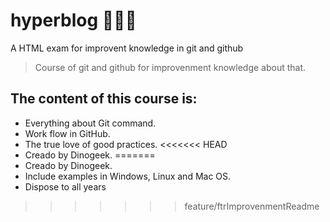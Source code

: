 # hyperblog 🐱‍🐉💚
A HTML exam for improvent knowledge in git and github
> Course of git and github for improvenment knowledge about that.

## The content of this course is:
* Everything about Git command.
* Work flow in GitHub.
* The true love of good practices.
<<<<<<< HEAD
* Creado by Dinogeek.
=======
* Creado by Dinogeek.
* Include examples in Windows, Linux and Mac OS.
* Dispose to all years
>>>>>>> feature/ftrImprovenmentReadme

